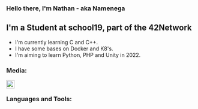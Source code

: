 ### Hello there, I'm Nathan - aka Namenega

## I'm a Student at school19, part of the 42Network
- I'm currently learning C and C++.
- I have some bases on Docker and K8's.
- I'm aiming to learn Python, PHP and Unity in 2022.

### Media:

[<img align="left" alt="LinkedIn" width="22px" src="https://www.presse-citron.net/app/uploads/2020/06/linkedin-logo.jpg" />][LinkedIn]


<!-- ![alt text](https://www.presse-citron.net/app/uploads/2020/06/linkedin-logo.jpg)[LinkedIn] -->

<br />

### Languages and Tools:


[LinkedIn]: https://www.linkedin.com/in/nathan-menegalli-16a501223/
